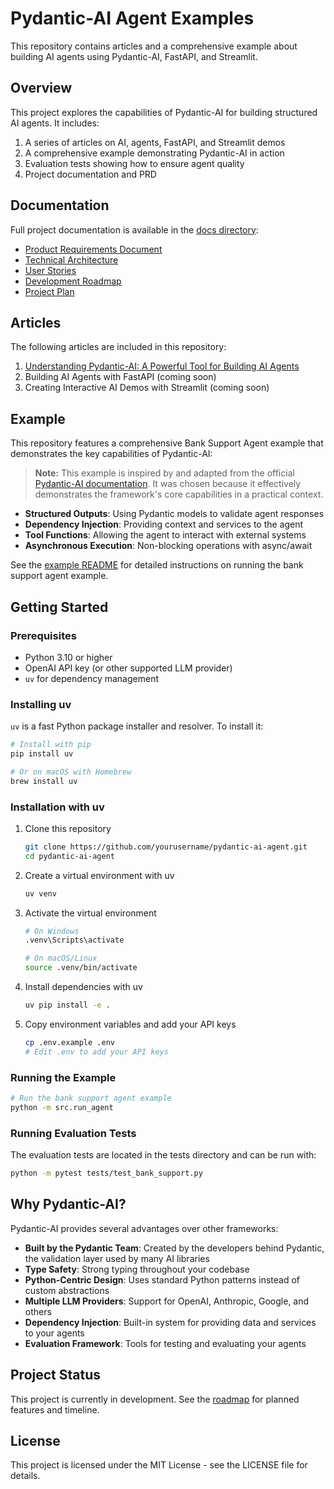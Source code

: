 # Pydantic-AI Agent Examples

This repository contains articles and a comprehensive example about building AI agents using Pydantic-AI, FastAPI, and Streamlit.

## Overview

This project explores the capabilities of Pydantic-AI for building structured AI agents. It includes:

1. A series of articles on AI, agents, FastAPI, and Streamlit demos
2. A comprehensive example demonstrating Pydantic-AI in action
3. Evaluation tests showing how to ensure agent quality
4. Project documentation and PRD

## Documentation

Full project documentation is available in the [docs directory](docs/index.md):

- [Product Requirements Document](docs/prd.md)
- [Technical Architecture](docs/architecture.md)
- [User Stories](docs/user_stories.md)
- [Development Roadmap](docs/roadmap.md)
- [Project Plan](cursor-rules.md)

## Articles

The following articles are included in this repository:

1. [Understanding Pydantic-AI: A Powerful Tool for Building AI Agents](docs/articles/01-pydantic-ai-introduction.md)
2. Building AI Agents with FastAPI (coming soon)
3. Creating Interactive AI Demos with Streamlit (coming soon)

## Example

This repository features a comprehensive Bank Support Agent example that demonstrates the key capabilities of Pydantic-AI:

> **Note:** This example is inspired by and adapted from the official [Pydantic-AI documentation](https://ai.pydantic.dev/). It was chosen because it effectively demonstrates the framework's core capabilities in a practical context.

- **Structured Outputs**: Using Pydantic models to validate agent responses
- **Dependency Injection**: Providing context and services to the agent
- **Tool Functions**: Allowing the agent to interact with external systems
- **Asynchronous Execution**: Non-blocking operations with async/await

See the [example README](src/README.md) for detailed instructions on running the bank support agent example.

## Getting Started

### Prerequisites

- Python 3.10 or higher
- OpenAI API key (or other supported LLM provider)
- `uv` for dependency management

### Installing uv

`uv` is a fast Python package installer and resolver. To install it:

```bash
# Install with pip
pip install uv

# Or on macOS with Homebrew
brew install uv
```

### Installation with uv

1. Clone this repository
   ```bash
   git clone https://github.com/yourusername/pydantic-ai-agent.git
   cd pydantic-ai-agent
   ```

2. Create a virtual environment with uv
   ```bash
   uv venv
   ```

3. Activate the virtual environment
   ```bash
   # On Windows
   .venv\Scripts\activate
   
   # On macOS/Linux
   source .venv/bin/activate
   ```

4. Install dependencies with uv
   ```bash
   uv pip install -e .
   ```

5. Copy environment variables and add your API keys
   ```bash
   cp .env.example .env
   # Edit .env to add your API keys
   ```

### Running the Example

```bash
# Run the bank support agent example
python -m src.run_agent
```

### Running Evaluation Tests

The evaluation tests are located in the tests directory and can be run with:

```bash
python -m pytest tests/test_bank_support.py
```

## Why Pydantic-AI?

Pydantic-AI provides several advantages over other frameworks:

- **Built by the Pydantic Team**: Created by the developers behind Pydantic, the validation layer used by many AI libraries
- **Type Safety**: Strong typing throughout your codebase
- **Python-Centric Design**: Uses standard Python patterns instead of custom abstractions
- **Multiple LLM Providers**: Support for OpenAI, Anthropic, Google, and others
- **Dependency Injection**: Built-in system for providing data and services to your agents
- **Evaluation Framework**: Tools for testing and evaluating your agents

## Project Status

This project is currently in development. See the [roadmap](docs/roadmap.md) for planned features and timeline.

## License

This project is licensed under the MIT License - see the LICENSE file for details.
